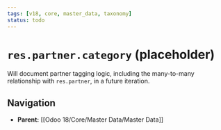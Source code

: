 ```yaml
---
tags: [v18, core, master_data, taxonomy]
status: todo
---
```


# `res.partner.category` (placeholder)

Will document partner tagging logic, including the many-to-many relationship with `res.partner`, in a future iteration.

## Navigation
- **Parent:** [[Odoo 18/Core/Master Data/Master Data]]
